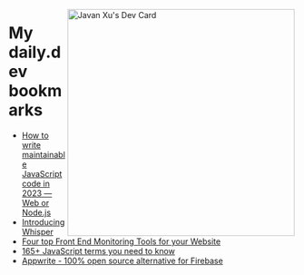 
<a href="https://app.daily.dev/JavanXU"><img align="right" src="https://api.daily.dev/devcards/e45a150971844cd6959a94bb94e861ea.png?r=quw" width="400" alt="Javan Xu's Dev Card"/></a>

# My daily.dev bookmarks
<!-- daily.dev BOOKMARKS:START -->
- [How to write maintainable JavaScript code in 2023 — Web or Node.js](https://app.daily.dev/posts/WROw5X1cD?utm_source=rss&utm_medium=bookmarks&utm_campaign=6ueXw3FRNQzpNtewCDbI6)
- [Introducing Whisper](https://app.daily.dev/posts/8dxLzgBvs?utm_source=rss&utm_medium=bookmarks&utm_campaign=6ueXw3FRNQzpNtewCDbI6)
- [Four top Front End Monitoring Tools for your Website](https://app.daily.dev/posts/Qc5Lip90x?utm_source=rss&utm_medium=bookmarks&utm_campaign=6ueXw3FRNQzpNtewCDbI6)
- [165+ JavaScript terms you need to know](https://app.daily.dev/posts/n4Osvhj45?utm_source=rss&utm_medium=bookmarks&utm_campaign=6ueXw3FRNQzpNtewCDbI6)
- [Appwrite - 100% open source alternative for Firebase](https://app.daily.dev/posts/umop06zvi?utm_source=rss&utm_medium=bookmarks&utm_campaign=6ueXw3FRNQzpNtewCDbI6)
<!-- daily.dev BOOKMARKS:END -->
